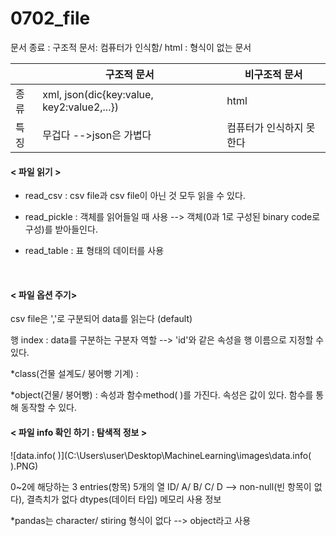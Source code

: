 # 0702_file

문서 종료 : 구조적 문서: 컴퓨터가 인식함/ html : 형식이 없는 문서

|      | 구조적 문서                                   | 비구조적 문서       |
| ---- | ---------------------------------------- | ------------- |
| 종류   | xml, json(dic{key:value, key2:value2,...}) | html          |
| 특징   | 무겁다 -->json은 가볍다                         | 컴퓨터가 인식하지 못한다 |

#### < 파일 읽기 >

* read_csv : csv file과 csv file이 아닌 것 모두 읽을 수 있다.

* read_pickle : 객체를 읽어들일 때 사용 --> 객체(0과 1로 구성된 binary code로 구성)를 받아들인다.

* read_table : 표 형태의 데이터를 사용

  ​

#### < 파일 옵션 주기>

csv file은 ','로 구분되어 data를 읽는다 (default)

행 index : data를 구분하는 구분자 역할 --> 'id'와 같은 속성을 행 이름으로 지정할 수 있다.



*class(건물 설계도/ 붕어빵 기계) 
: 

*object(건물/ 붕어빵) 
: 속성과 함수method( )를 가진다. 속성은 값이 있다. 함수를 통해 동작할 수 있다.



#### < 파일 info 확인 하기 : 탐색적 정보 >

![data.info( )](C:\Users\user\Desktop\MachineLearning\images\data.info( ).PNG)



0~2에 해당하는 3 entries(항목)
5개의 열
ID/ A/ B/ C/ D --> non-null(빈 항목이 없다), 결측치가 없다
dtypes(데이터 타입)
메모리 사용 정보

*pandas는 character/ stiring 형식이 없다 --> object라고 사용

